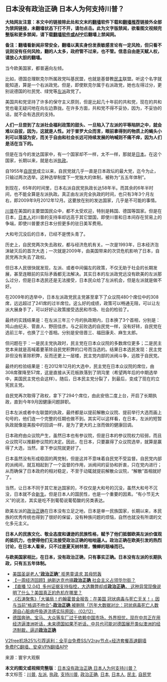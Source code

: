  <h2>日本没有政治正确 日本人为何支持川普？</h2> <p class="notice"><b>大陆网友注意：本文中的链接除此处和文末的<a href="https://github.com/bannedbook/fanqiang" >翻墙</a>软件下载和<a href="https://github.com/killgcd/justmysocks/blob/master/README.md">翻墙推荐</a>链接外全部为禁网链接，未翻墙状态下打不开，请勿点击。此为文字版禁闻，欲看图文视频完整版和更多禁闻，请下载<a href="https://github.com/bannedbook/fanqiang">翻墙软件或APP</a>后翻墙上禁闻网。</p><p>备注：翻墙看新闻非常安全，翻墙以真实身份发表敏感言论有一定风险，但只看不说则没有任何风险，翻的人太多，政府管不过来，也不管。信息自由是天赋人权，请放心大胆的翻墙。</b></p>  <div class="entry"> <p>当今欧美国家，都普遍向左倾。</p> <p>比如，德国总理默克尔所属政党叫基民盟，也就是基督教<a href="https://www.bannedbook.org/bnews/tag/%e6%b0%91%e4%b8%bb/" class="st_tag internal_tag" rel="tag" title="标签 民主 下的日志">民主</a>联盟。听这个名字就能知道，算是一个右派政党。但是，即使默克尔属于右派政党，她也左得过分，更别说德国的社民党、绿党等<a href="https://www.bannedbook.org/bnews/tag/%e5%b7%a6%e6%b4%be/" class="st_tag internal_tag" rel="tag" title="标签 左派 下的日志">左派</a>政党了。</p> <p>美国共和党坚持了许多的保守主义原则，但是比起几十年前的共和党，现在的共和党也毫无疑问地在向左边靠拢。在许多方面，共和党不得不妥协，因为，不妥协的话，就不会有选民的支持。</p> <p><strong>人们一旦尝到了左派社会福利政策的甜头、一旦陷入了左派的平等陷阱之中，就会难以自拔，因为，这就是人性。对于普罗大众而言，眼前拿得到的物质上的蝇头小利可以落袋为安，而关于自由和社会长远可持续发展的呐喊则不痛不痒，因为人们是活在当下的。</strong></p> <p>但是在当今的发达国家中，有一个国家却不一样，太不一样，那就是<a href="https://www.bannedbook.org/bnews/tag/%e6%97%a5%e6%9c%ac/" class="st_tag internal_tag" rel="tag" title="标签 日本 下的日志">日本</a>。在这个国家，长期以来，就是右派<a href="https://www.bannedbook.org/bnews/tag/%E6%89%A7%E6%94%BF/" class="st_tag internal_tag" rel="tag" title="标签 执政 下的日志">执政</a>。</p> <p>自1955年<a href="https://www.bannedbook.org/bnews/tag/%E8%87%AA%E6%B0%91%E5%85%9A/" class="st_tag internal_tag" rel="tag" title="标签 自民党 下的日志">自民党</a>成立以来，自民党就几乎一直是日本政坛的最大党，迄今为止，只输过两次选举。这种选举制度下一党独大的体制，被称为“五五年体制”。</p>  <p>到现在，65年的时间里，日本右派自民党执政长达58年半。而其余的6年半时间，也不能全算是左派执政。真正由左派完全执政的时间，也只有3年3个月左右，即2009年9月2012年12月。这要放在别的发达国家，几乎是不可能的事情。</p> <p><a href="https://www.bannedbook.org/bnews/tag/%e5%b7%9d%e6%99%ae/" class="st_tag internal_tag" rel="tag" title="标签 川普 下的日志">川普</a>在美国的主要盟国民众中，都不太受欢迎，特别是韩国、德国等国家。但是在日本，<a href="https://www.bannedbook.org/bnews/tag/%e6%97%a5%e6%9c%ac%e4%ba%ba/" class="st_tag internal_tag" rel="tag" title="标签 日本人 下的日志">日本人</a>对川普的支持率却远高于其它盟国，即使川普和日本间存在贸易上的争端，即使川普要求日本分担更多的驻日美军费用。</p> <p>大和号沉没后的日本，已经不是愣头青了。</p> <p>历史上，自民党两次失去政权，都与经济危机有关。一次是1993年，日本经济泡沫破灭后的首次大选；一次就是2009年，由美国带来的次贷危机影响了日本，自民党再次失去了政权。</p> <p>但日本人民很快就发现，左派、或者中间偏左的政策，不仅无助于社会的长期发展，甚至连眼前的实际矛盾都无法解决。其实日本的左派政党远没有欧美的左派那么过分，但是日本选民还是无法接受，日本民众给了左派机会，但是左派就是做不好。</p> <p>在2009年的选举中，日本左派政党民主党甚至拿下了众议院480个席位中的308席，远远超过了241席的过半席位。这么好的成绩，政策可以畅通无阻，可以让左派大展身手了，可以好好让政策接受选民和市场、社会的检验了。</p>  <p>最终的实践结果是：在左派三年三个月的执政期内，日本换了3个首相，分别是：鸠山由纪夫、菅直人、野田佳彦。与之前败选的自民党一样，没有好转，自民党在选前三年，也换了三个首相。分别是安倍晋三、福田康夫、麻生太郎。</p> <p>但问题在于：一是民主党执政时，民主党在日本众议院的多数席位更多；二是民主党本来就是高喊着要革除自民党积弊的口号而当选的。结果日本选民发现：民主党非但没有革除积弊，反而还更上一层楼，民主党内部的派阀斗争，远胜于自民党。</p> <p>最终的检验结果是：在2012年12月的大选中，民主党在日本众议院的席位，由308席骤降至57席，这是直接从天花板跌落到了阴沟里（希望两年后的中期选举中，美国民主党也会这样）。随后，日本民主党分裂了，到最后，变成了现在的立宪民主党。</p> <p>自民党再次取得了政权，拿下了294个席位，由此安倍二度上台，开启了长期执政，直到今年9月因健康问题辞职。</p> <p>日本左派或者中左联盟的执政，最终都是以提前解散众议院、提前举行大选而画上句号的，他们连一个完整的任期也做不到。其实可以这样看，在日本，左派的短暂执政就像是美股中的回调一样，是为了更大的上涨而做的健康回调。</p> <p>日本政府由众议院产生，虽然日本也有参议院，但是日本的参议院权力较弱，而且众议院可以推翻参议院的决定。因此，在日本，只要赢得了众议院选举，就算是赢得了大选，当然，拿下参议院就更好了。</p>  <p>日本虽然没有形成稳固的两党制，但是这并不意味着自民党不受监督。自民党内部的派阀间，就互相起到了一个监督的作用，派阀间的妥协和折衷，只在党内进行；从而确保了日本政府的相对稳定，不至于动辄就提前解散众议院，“解散”首相就好了。</p> <p>当然，让日本不同于其它发达国家的，不仅仅是大和号的沉没，虽然大和号不沉没，日本就不会<span class='wp_keywordlink'><a href="https://www.bannedbook.org/forum2/topic1642.html" title="正见网《新生》" target="_blank">新生</a></span>。但是日本人的国民性，也是一个重要的因素。“有小节无大义”的说法，其实是吃不到葡萄说葡萄酸的另类表达。</p> <p>欧美左派的<a href="https://www.bannedbook.org/bnews/tag/%e6%94%bf%e6%b2%bb%e6%ad%a3%e7%a1%ae/" class="st_tag internal_tag" rel="tag" title="标签 政治正确 下的日志">政治正确</a>在日本没有立足之地，日本是单一民族国家，长期以来，本民族的优秀传统也得到了很好的保留，没有种族问题的烦恼，自然也就没有所谓的文化多元主义。</p> <p><strong>日本人的民族文化、敬业态度和谦逊的民族性格，赋予了他们抵御欧美左派价值观的抵抗力，也使得他们无法接受政治正确的咄咄逼人。政治正确在欧美引发的热烈讨论，在日本人看来，只不过是夏天树林里，懒蝉的聒噪而已。</strong></p> <p><strong>与欧美国家相比，在日本，没有政治正确，只有事实正确。日本没有左派的长期执政，只有五五年体制。</strong></p> <ul class='op-related-articles' title='相关阅读'> <li><a href='https://www.bannedbook.org/bnews/lifebaike/20201210/1445337.html' target='_blank'>美国圣诞老人“<b>政治正确</b>” 拒男童请求 其母怒轰</a></li> <li><a href='https://www.bannedbook.org/bnews/bannedvideo/20201206/1443204.html' target='_blank'>【一周经济回顾】纳斯达克也搞<b>政治正确</b> 社会主义占领华尔街？</a></li> <li><a href='https://www.bannedbook.org/bnews/bannedvideo/20201205/1442280.html' target='_blank'>【直播 12.04】多州证据支持指控，大选舞弊却成<b>政治正确</b>， 这种异常现像说明了什么？美国真正的危机在哪里？</a></li> <li><a href='https://www.bannedbook.org/bnews/bannedvideo/20201203/1441077.html' target='_blank'>《石涛聚焦》「大骗局！约翰霍普金报告：在美国 冠状病毒与死亡无关！」因与当前“格调不吻合”-<b>政治正确</b> 被删除「历年大数据对比：冠状病毒死亡人数源自心脏病呼吸道流感实际原因」（02/12）</a></li> <li><a href='https://www.bannedbook.org/bnews/bannedvideo/20201201/1440224.html' target='_blank'>德国奔驰、宝马、大众等车厂过于依赖中国市场，外界担忧，现在中共正在用经济逼澳洲听话，未来德国如果不听话，中共也可能对德国展开类似澳洲的经济制裁，逼迫<b>政治正确</b></a></li> </ul> <p class="texttj"> <a href="https://github.com/bannedbook/fanqiang/wiki/V2ray%E6%9C%BA%E5%9C%BA" target="_blank">V2free机场25%引荐返利：全平台免费SS/V2ray节点+经济套餐高速翻墙</a><br/> <a href="https://github.com/bannedbook/fanqiang/wiki/%E7%A6%81%E9%97%BB%E7%BD%91%E5%AE%89%E5%8D%93%E7%BF%BB%E5%A2%99%E6%96%B0%E9%97%BBAPP" target="_blank">免费PC翻墙、安卓VPN翻墙APP</a></p><p> 来源：寰宇大观察 </p> <a name='sharetosocial'></a>       <div><b>本文的图文或视频完整版</b>：<a href='https://www.bannedbook.org/bnews/comments/20201220/1451498.html'>日本没有政治正确 日本人为何支持川普？</a></div>  </div><!--END ENTRY--> <div class="postfooter"> <div>本文标签：<a href="https://www.bannedbook.org/bnews/tag/%e5%b7%9d%e6%99%ae/" rel="tag">川普</a>, <a href="https://www.bannedbook.org/bnews/tag/%e5%b7%a6%e6%b4%be/" rel="tag">左派</a>, <a href="https://www.bannedbook.org/bnews/tag/%E6%89%A7%E6%94%BF/" rel="tag">执政</a>, <a href="https://www.bannedbook.org/bnews/tag/%E6%94%AF%E6%8C%81%E5%B7%9D%E6%99%AE/" rel="tag">支持川普</a>, <a href="https://www.bannedbook.org/bnews/tag/%e6%94%bf%e6%b2%bb%e6%ad%a3%e7%a1%ae/" rel="tag">政治正确</a>, <a href="https://www.bannedbook.org/bnews/tag/%e6%97%a5%e6%9c%ac/" rel="tag">日本</a>, <a href="https://www.bannedbook.org/bnews/tag/%e6%97%a5%e6%9c%ac%e4%ba%ba/" rel="tag">日本人</a>, <a href="https://www.bannedbook.org/bnews/tag/%e6%b0%91%e4%b8%bb/" rel="tag">民主</a>, <a href="https://www.bannedbook.org/bnews/tag/%E8%87%AA%E6%B0%91%E5%85%9A/" rel="tag">自民党</a></div>  </div><!--END POSTFOOTER--> 